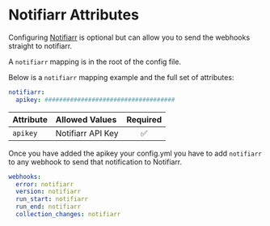 # Notifiarr Attributes

Configuring [Notifiarr](https://notifiarr.com) is optional but can allow you to send the webhooks straight to notifiarr.

A `notifiarr` mapping is in the root of the config file.

Below is a `notifiarr` mapping example and the full set of attributes:
```yaml
notifiarr:
  apikey: ####################################
```

| Attribute | Allowed Values    | Required |
|:----------|:------------------|:--------:|
| `apikey`  | Notifiarr API Key | &#9989;  |

Once you have added the apikey your config.yml you have to add `notifiarr` to any webhook to send that notification to Notifiarr.

```yaml
webhooks:
  error: notifiarr
  version: notifiarr
  run_start: notifiarr
  run_end: notifiarr
  collection_changes: notifiarr
```
